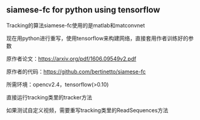 ## siamese-fc for python using tensorflow

Tracking的算法siamese-fc使用的是matlab和matconvnet

现在用python进行重写，使用tensorflow来构建网络，直接套用作者训练好的参数

原作者论文：https://arxiv.org/pdf/1606.09549v2.pdf

原作者的代码：https://github.com/bertinetto/siamese-fc

所需环境：opencv2.4，tensorflow(>0.10)

直接运行tracking类里的tracker方法

如果测试自定义视频，需要重写tracking类里的ReadSequences方法
